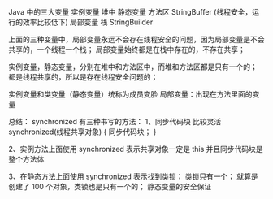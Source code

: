 Java 中的三大变量
    实例变量 堆中
    静态变量 方法区   StringBuffer (线程安全，运行的效率比较低下)
    局部变量 栈      StringBuilder

上面的三种变量中，局部变量永远不会存在线程安全的问题，因为局部变量是不会共享的，一个线程一个栈；
局部变量始终都是在栈中存在的，不存在共享；

实例变量，静态变量，分别在堆中和方法区中，而堆和方法区都是只有一个的；
都是线程共享的，所以是存在线程安全问题的；

实例变量和类变量（静态变量）统称为成员变脸
局部变量：出现在方法里面的变量

总结：
synchronized 有三种书写的方法：
1、同步代码块
    比较灵活
    synchronized(线程共享对象) {
        同步代码块；
    }

2、实例方法上面使用 synchronized
    表示共享对象一定是 this
    并且同步代码块是整个方法体

3、在静态方法上面使用 synchronized
    表示找到类锁；
    类锁只有一个；
    就算是创建了 100 个对象，类锁也是只有一个的；
    静态变量的安全保证